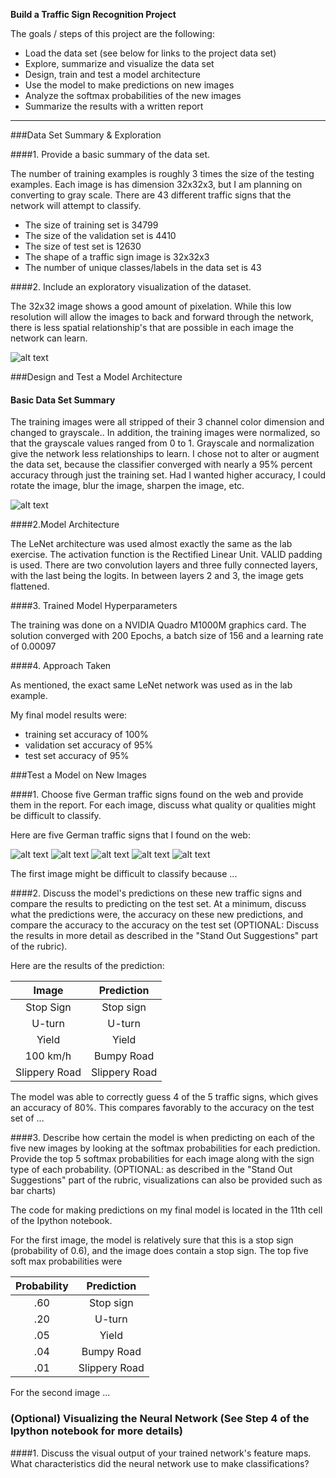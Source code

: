 
**Build a Traffic Sign Recognition Project**

The goals / steps of this project are the following:
* Load the data set (see below for links to the project data set)
* Explore, summarize and visualize the data set
* Design, train and test a model architecture
* Use the model to make predictions on new images
* Analyze the softmax probabilities of the new images
* Summarize the results with a written report


[//]: # (Image References)

[image1]: ./imagelinks/sign_color1.png "signcolor"
[image2]: ./imagelinks/sign_gray1.png "signgray"

[image3]: ./examples/random_noise.jpg "Random Noise"
[image4]: ./examples/placeholder.png "Traffic Sign 1"
[image5]: ./examples/placeholder.png "Traffic Sign 2"
[image6]: ./examples/placeholder.png "Traffic Sign 3"
[image7]: ./examples/placeholder.png "Traffic Sign 4"
[image8]: ./examples/placeholder.png "Traffic Sign 5"

---
###Data Set Summary & Exploration

####1. Provide a basic summary of the data set.

The number of training examples is roughly 3 times the size of the testing examples. 
Each image is has dimension 32x32x3, but I am planning on converting to gray scale.
There are 43 different traffic signs that the network will attempt to classify.

* The size of training set is 34799
* The size of the validation set is 4410
* The size of test set is 12630
* The shape of a traffic sign image is 32x32x3
* The number of unique classes/labels in the data set is 43

####2. Include an exploratory visualization of the dataset.

The 32x32 image shows a good amount of pixelation.
While this low resolution will allow the images to back and forward through the network, 
there is less spatial relationship's that are possible in each image the network can learn.

![alt text][image1]

###Design and Test a Model Architecture

#### Basic Data Set Summary

The training images were all stripped of their 3 channel color dimension and changed to grayscale..
In addition, the training images were normalized, so that the grayscale values ranged from 0 to 1.
Grayscale and normalization give the network less relationships to learn. I chose not to alter or augment the data set, because the classifier converged with nearly a 95% percent accuracy through just the training set.
Had I wanted higher accuracy, I could rotate the image, blur the image, sharpen the image, etc.

![alt text][image2]


####2.Model Architecture

The LeNet architecture was used almost exactly the same as the lab exercise.
The activation function is the Rectified Linear Unit.
VALID padding is used.
There are two convolution layers and three fully connected layers, with the last being the logits.
In between layers 2 and 3, the image gets flattened. 

####3. Trained Model Hyperparameters

The training was done on a NVIDIA Quadro M1000M graphics card. The solution converged with 200 Epochs, 
a batch size of 156 and a learning rate of 0.00097

####4. Approach Taken

As mentioned, the exact same LeNet network was used as in the lab example.

My final model results were:
* training set accuracy of 100%
* validation set accuracy of 95% 
* test set accuracy of 95%

###Test a Model on New Images

####1. Choose five German traffic signs found on the web and provide them in the report. For each image, discuss what quality or qualities might be difficult to classify.

Here are five German traffic signs that I found on the web:

![alt text][image4] ![alt text][image5] ![alt text][image6] 
![alt text][image7] ![alt text][image8]

The first image might be difficult to classify because ...

####2. Discuss the model's predictions on these new traffic signs and compare the results to predicting on the test set. At a minimum, discuss what the predictions were, the accuracy on these new predictions, and compare the accuracy to the accuracy on the test set (OPTIONAL: Discuss the results in more detail as described in the "Stand Out Suggestions" part of the rubric).

Here are the results of the prediction:

| Image			        |     Prediction	        					| 
|:---------------------:|:---------------------------------------------:| 
| Stop Sign      		| Stop sign   									| 
| U-turn     			| U-turn 										|
| Yield					| Yield											|
| 100 km/h	      		| Bumpy Road					 				|
| Slippery Road			| Slippery Road      							|


The model was able to correctly guess 4 of the 5 traffic signs, which gives an accuracy of 80%. This compares favorably to the accuracy on the test set of ...

####3. Describe how certain the model is when predicting on each of the five new images by looking at the softmax probabilities for each prediction. Provide the top 5 softmax probabilities for each image along with the sign type of each probability. (OPTIONAL: as described in the "Stand Out Suggestions" part of the rubric, visualizations can also be provided such as bar charts)

The code for making predictions on my final model is located in the 11th cell of the Ipython notebook.

For the first image, the model is relatively sure that this is a stop sign (probability of 0.6), and the image does contain a stop sign. The top five soft max probabilities were

| Probability         	|     Prediction	        					| 
|:---------------------:|:---------------------------------------------:| 
| .60         			| Stop sign   									| 
| .20     				| U-turn 										|
| .05					| Yield											|
| .04	      			| Bumpy Road					 				|
| .01				    | Slippery Road      							|


For the second image ... 

### (Optional) Visualizing the Neural Network (See Step 4 of the Ipython notebook for more details)
####1. Discuss the visual output of your trained network's feature maps. What characteristics did the neural network use to make classifications?


